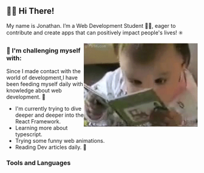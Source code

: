## :wave::smile: Hi There!

My name is Jonathan. I’m a Web Development Student :student:, eager to contribute and create apps that can positively impact people's lives! :eight_spoked_asterisk:

<!-- gif Image -->
<img src="./fast-reading.gif" alt="side Image" align="right" width="300" height="auto" />

### 🌱 I'm challenging myself with:

Since I made contact with the world of development,I have been feeding myself daily with knowledge about web development. :notebook_with_decorative_cover:                                                                                 
* I'm currently trying to dive deeper and deeper into the React Framework. 
* Learning more about typescript.
* Trying some funny web animations.
* Reading Dev articles daily. :newspaper:      

### Tools and Languages 
